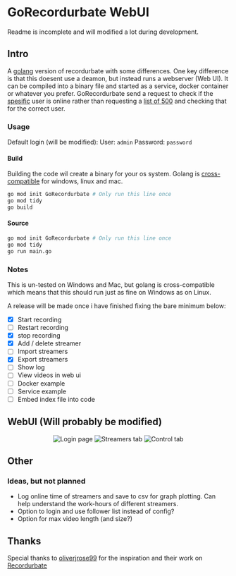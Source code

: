 # GoRecordurbate WebUI

Readme is incomplete and will modified a lot during development.

## Intro
A [golang](https://go.dev/) version of recordurbate with some differences. One key difference is that this doesent use a deamon, but instead runs a webserver (Web UI). It can be compiled into a binary file and started as a service, docker container or whatever you prefer. 
GoRecordurbate send a request to check if the [spesific](https://github.com/luna-nightbyte/GoRecordurbate/blob/ec0b1fa79e2bb82cf948bef3415ace3aac52e523/modules/bot/bot.go#L176) user is online rather than requesting a [list of 500](https://github.com/luna-nightbyte/GoRecordurbate/blob/ec0b1fa79e2bb82cf948bef3415ace3aac52e523/modules/bot/bot.go#L175) and checking that for the correct user. 
### Usage
Default login (will be modified):
User: `admin`
Password: `password`

#### Build
Building the code wil create a binary for your os system. Golang is [cross-compatible](https://go.dev/wiki/GccgoCrossCompilation) for windows, linux and mac.
```bash
go mod init GoRecordurbate # Only run this line once
go mod tidy
go build
```
#### Source
```bash
go mod init GoRecordurbate # Only run this line once
go mod tidy
go run main.go
```

### Notes
This is un-tested on Windows and Mac, but golang is cross-compatible which means that this should run just as fine on Windows as on Linux.

A release will be made once i have finished fixing the bare minimum below:
- [x] Start recording
- [ ] Restart recording
- [x] stop recording
- [x] Add / delete streamer
- [ ] Import streamers
- [x] Export streamers
- [ ] Show log
- [ ] View videos in web ui
- [ ] Docker example
- [ ] Service example
- [ ] Embed index file into code

## WebUI (Will probably be modified)


<p align="center">
  <img src="https://github.com/user-attachments/assets/35e4633b-702b-45f9-9075-a8522a6b334b" alt="Login page"/>
  <img src="https://github.com/user-attachments/assets/56913a17-b200-4416-b32f-fe92460cc34f" alt="Streamers tab"/>
  <img src="https://github.com/user-attachments/assets/83186720-f056-41f1-b6fa-433c9869d9c1" alt="Control tab"/>
</p>

## Other

### Ideas, but not planned
- Log online time of streamers and save to csv for graph plotting. Can help understand the work-hours of different streamers.
- Option to login and use follower list instead of config?
- Option for max video length (and size?)





## Thanks

Special thanks to [oliverjrose99](https://github.com/oliverjrose99) for the inspiration and their work on [Recordurbate](https://github.com/oliverjrose99/Recordurbate)
